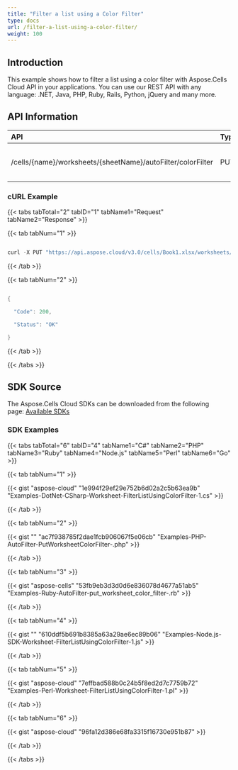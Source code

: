 ```yaml
---
title: "Filter a list using a Color Filter"
type: docs
url: /filter-a-list-using-a-color-filter/
weight: 100
---
```


## **Introduction**
This example shows how to filter a list using a color filter with Aspose.Cells Cloud API in your applications. You can use our REST API with any language: .NET, Java, PHP, Ruby, Rails, Python, jQuery and many more.
## **API Information**

|**API**|**Type**|**Description**|**Resource Link**|
| :- | :- | :- | :- |
|/cells/{name}/worksheets/{sheetName}/autoFilter/colorFilter|PUT|Adds a color filter in worksheet|[PutWorksheetColorFilter](https://apireference.aspose.cloud/cells/#/AutoFilter/PutWorksheetColorFilter)|
### **cURL Example**
{{< tabs tabTotal="2" tabID="1" tabName1="Request" tabName2="Response" >}}

{{< tab tabNum="1" >}}

```java

curl -X PUT "https://api.aspose.cloud/v3.0/cells/Book1.xlsx/worksheets/Sheet1/autoFilter/colorFilter?range=A1%3AB1&fieldIndex=0" -H "accept: application/json" -H "Content-Type: application/json" -H "x-aspose-client: Containerize.Swagger" -d "{ \"Pattern\": \"Solid\", \"ForegroundColor\": { \"Color\": { \"A\": 255, \"R\": 0, \"G\": 255, \"B\": 255 }, \"ColorIndex\": 0, \"IsShapeColor\": true, \"ThemeColor\": { \"ColorType\": \"Text2\", \"Tint\": 1 }, \"Type\": \"Automatic\" }, \"BackgroundColor\": { \"Color\": { \"A\": 255, \"R\": 0, \"G\": 255, \"B\": 255 }, \"ColorIndex\": 0, \"IsShapeColor\": true, \"ThemeColor\": { \"ColorType\": \"Text2\", \"Tint\": 0 }, \"Type\": \"Automatic\" }}"

```

{{< /tab >}}

{{< tab tabNum="2" >}}

```java

{

  "Code": 200,

  "Status": "OK"

}

```

{{< /tab >}}

{{< /tabs >}}
## **SDK Source**
The Aspose.Cells Cloud SDKs can be downloaded from the following page: [Available SDKs](/cells/available-sdks/)
### **SDK Examples**
{{< tabs tabTotal="6" tabID="4" tabName1="C#" tabName2="PHP" tabName3="Ruby" tabName4="Node.js" tabName5="Perl" tabName6="Go" >}}

{{< tab tabNum="1" >}}

{{< gist "aspose-cloud" "1e994f29ef29e752b6d02a2c5b63ea9b" "Examples-DotNet-CSharp-Worksheet-FilterListUsingColorFilter-1.cs" >}}

{{< /tab >}}

{{< tab tabNum="2" >}}

{{< gist "" "ac7f938785f2dae1fcb906067f5e06cb" "Examples-PHP-AutoFilter-PutWorksheetColorFilter-.php" >}}

{{< /tab >}}

{{< tab tabNum="3" >}}

{{< gist "aspose-cells" "53fb9eb3d3d0d6e836078d4677a51ab5" "Examples-Ruby-AutoFilter-put_worksheet_color_filter-.rb" >}}

{{< /tab >}}

{{< tab tabNum="4" >}}

{{< gist "" "610ddf5b691b8385a63a29ae6ec89b06" "Examples-Node.js-SDK-Worksheet-FilterListUsingColorFilter-1.js" >}}

{{< /tab >}}

{{< tab tabNum="5" >}}

{{< gist "aspose-cloud" "7effbad588b0c24b5f8ed2d7c7759b72" "Examples-Perl-Worksheet-FilterListUsingColorFilter-1.pl" >}}

{{< /tab >}}

{{< tab tabNum="6" >}}

{{< gist "aspose-cloud" "96fa12d386e68fa3315f16730e951b87" >}}

{{< /tab >}}

{{< /tabs >}}
